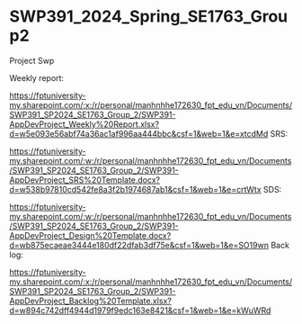 # SWP391_2024_Spring_SE1763_Group2
Project Swp

Weekly report:

https://fptuniversity-my.sharepoint.com/:x:/r/personal/manhnhhe172630_fpt_edu_vn/Documents/SWP391_SP2024_SE1763_Group_2/SWP391-AppDevProject_Weekly%20Report.xlsx?d=w5e093e56abf74a36ac1af996aa444bbc&csf=1&web=1&e=xtcdMd
SRS:

https://fptuniversity-my.sharepoint.com/:w:/r/personal/manhnhhe172630_fpt_edu_vn/Documents/SWP391_SP2024_SE1763_Group_2/SWP391-AppDevProject_SRS%20Template.docx?d=w538b97810cd542fe8a3f2b1974687ab1&csf=1&web=1&e=crtWtx
SDS:

https://fptuniversity-my.sharepoint.com/:w:/r/personal/manhnhhe172630_fpt_edu_vn/Documents/SWP391_SP2024_SE1763_Group_2/SWP391-AppDevProject_Design%20Template.docx?d=wb875ecaeae3444e180df22dfab3df75e&csf=1&web=1&e=SO19wn
Back log:

https://fptuniversity-my.sharepoint.com/:x:/r/personal/manhnhhe172630_fpt_edu_vn/Documents/SWP391_SP2024_SE1763_Group_2/SWP391-AppDevProject_Backlog%20Template.xlsx?d=w894c742dff4944d1979f9edc163e8421&csf=1&web=1&e=kWuWRd
